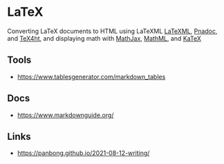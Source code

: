 # LaTeX

Converting LaTeX documents to HTML using LaTeXML [LaTeXML](https://math.nist.gov/~BMiller/LaTeXML/), [Pnadoc](https://pandoc.org/demos.html), and [TeX4ht](https://tug.org/tex4ht/), and displaying math with [MathJax](https://www.mathjax.org/), [MathML](https://www.w3.org/Math/), and [KaTeX](https://katex.org/)

## Tools

- https://www.tablesgenerator.com/markdown_tables

## Docs

- https://www.markdownguide.org/

## Links

- https://panbong.github.io/2021-08-12-writing/
